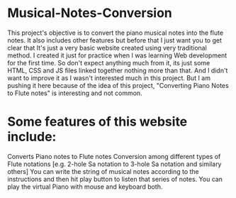 # Musical-Notes-Conversion
This project's objective is to convert the piano musical notes into the flute notes. It also includes other features but before that I just want you to get clear that It's just a very basic website created using very traditional method. I created it just for practice when I was learning Web development for the first time. So don't expect anything much from it, its just some HTML, CSS and JS files linked together nothing more than that. And I didn't want to improve it as I wasn't interested much in this project. But I am pushing it here because of the idea of this project, "Converting Piano Notes to Flute notes" is interesting and not common.

# Some features of this website include:
Converts Piano notes to Flute notes
Conversion among different types of Flute notations [e.g. 2-hole Sa notation to 3-hole Sa notation and similary others]
You can write the string of musical notes according to the instructions and then hit play button to listen that series of notes.
You can play the virtual Piano with mouse and keyboard both.
